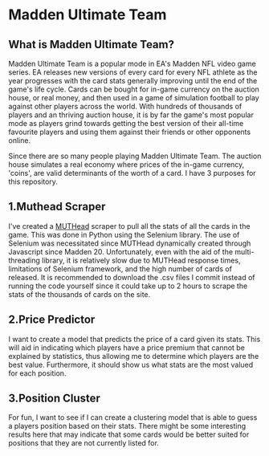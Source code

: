 # Madden Ultimate Team

## What is Madden Ultimate Team?
Madden Ultimate Team is a popular mode in EA's Madden NFL video game series. EA releases new versions of every card for every NFL athlete as the year progresses with the card stats generally improving until the end of the game's life cycle. Cards can be bought for in-game currency on the auction house, or real money, and then used in a game of simulation football to play against other players across the world. With hundreds of thousands of players and an thriving auction house, it is by far the game's most popular mode as players grind towards getting the best version of their all-time favourite players and using them against their friends or other opponents online.

Since there are so many people playing Madden Ultimate Team. The auction house simulates a real economy where prices of the in-game currency, 'coins', are valid determinants of the worth of a card. I have 3 purposes for this repository.

## 1.Muthead Scraper
I've created a [MUTHead](https://www.muthead.com/20/players/) scraper to pull all the stats of all the cards in the game. This was done in Python using the Selenium library. The use of Selenium was necessitated since MUTHead dynamically created through Javascript since Madden 20. Unfortunately, even with the aid of the multi-threading library,  it is relatively slow due to MUTHead response times, limitations of Selenium framework, and the high number of cards of released.  It is recommended to download the .csv files I commit instead of running the code yourself since it could take up to 2 hours to scrape the stats of the thousands of cards on the site.

## 2.Price Predictor
I want to create a model that predicts the price of a card given its stats. This will aid in indicating which players have a price premium that cannot be explained by statistics, thus allowing me to determine which players are the best value. Furthermore, it should show us what stats are the most valued for each position.

## 3.Position Cluster
For fun, I want to see if I can create a clustering model that is able to guess a players position based on their stats. There might be some interesting results here that may indicate that some cards would be better suited for positions that they are not currently listed for.
